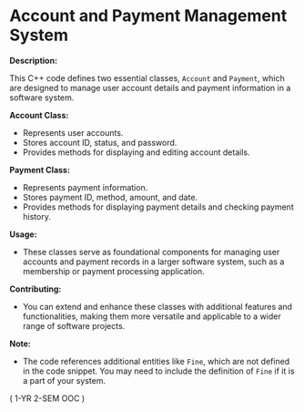 

# Account and Payment Management System

**Description:**

This C++ code defines two essential classes, `Account` and `Payment`, which are designed to manage user account details and payment information in a software system. 

**Account Class:**
- Represents user accounts.
- Stores account ID, status, and password.
- Provides methods for displaying and editing account details.

**Payment Class:**
- Represents payment information.
- Stores payment ID, method, amount, and date.
- Provides methods for displaying payment details and checking payment history.

**Usage:**
- These classes serve as foundational components for managing user accounts and payment records in a larger software system, such as a membership or payment processing application.

**Contributing:**
- You can extend and enhance these classes with additional features and functionalities, making them more versatile and applicable to a wider range of software projects.

**Note:**
- The code references additional entities like `Fine`, which are not defined in the code snippet. You may need to include the definition of `Fine` if it is a part of your system.


( 1-YR 2-SEM OOC )
